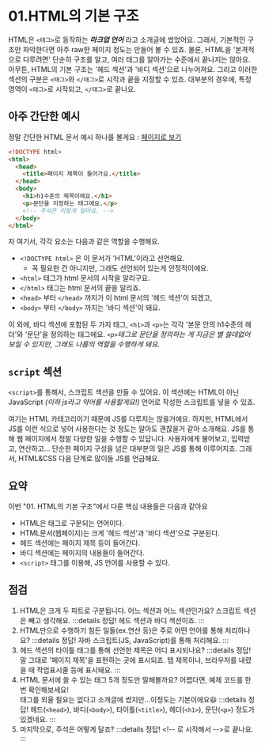 # 01.HTML의 기본 구조

HTML은 `<태그>`로 동작하는 **_마크업 언어_** 라고 소개글에 썼었어요.
그래서, 기본적인 구조만 파악한다면 아주 raw한 페이지 정도는 만들어 볼 수 있죠.
물론, HTML을 '본격적으로 다루려면' 단순히 구조를 알고, 여러 태그를 알아가는 수준에서 끝나지는 않아요.
아무튼, HTML의 기본 구조는 '헤드 섹션'과 '바디 섹션'으로 나누어져요.
그리고 이러한 섹션의 구분은 `<태그>`와 `</태그>`로 시작과 끝을 지정할 수 있죠.
대부분의 경우에, 특정 영역이 `<태그>`로 시작되고, `</태그>`로 끝나요.

## 아주 간단한 예시

정말 간단한 HTML 문서 예시 하나를 볼게요 : [페이지로 보기](./examples/01_001.html)

```html
<!DOCTYPE html>
<html>
  <head>
    <title>페이지 제목이 들어가요.</title>
  </head>
  <body>
    <h1>h1수준의 제목이에요.</h1>
    <p>문단을 지정하는 태그에요.</p>
    <!-- 주석은 이렇게 달아요. -->
  </body>
</html>
```

자 여기서, 각각 요소는 다음과 같은 역할을 수행해요.

- `<!DOCTYPE html>` 은 이 문서가 'HTML'이라고 선언해요.
  - 꼭 필요한 건 아니지만, 그래도 선언되어 있는게 안정적이에요.
- `<html>` 태그가 html 문서의 시작을 알리구요.
- `</html>` 태그는 html 문서의 끝을 알리죠.
- `<head>` 부터 `</head>` 까지가 이 html 문서의 '헤드 섹션'이 되겠고,
- `<body>` 부터 `</body>` 까지는 '바디 섹션'이 돼요.

이 외에, 바디 섹션에 포함된 두 가지 태그, `<h1>`과 `<p>`는 각각 '본문 안의 h1수준의 헤더'와 '문단'을 정의하는 태그에요.
_`<p>`태그로 문단을 정의하는 게 지금은 별 쓸데없어 보일 수 있지만, 그래도 나름의 역할을 수행하게 돼요._

## `script` 섹션

`<script>`를 통해서, 스크립트 섹션을 만들 수 있어요.
이 섹션에는 HTML이 아닌 JavaScript _(이하 js라고 약어를 사용할게요!)_ 언어로 작성한 스크립트를 넣을 수 있죠.

여기는 HTML 카테고리이기 때문에 JS를 다루지는 않을거에요.
하지만, HTML에서 JS를 이런 식으로 넣어 사용한다는 것 정도는 알아도 괜찮을거 같아 소개해요.
JS를 통해 웹 페이지에서 정말 다양한 일을 수행할 수 있답니다. 사용자에게 물어보고, 입력받고, 연산하고...
단순한 페이지 구성을 넘은 대부분의 일은 JS를 통해 이루어지죠. 그래서, HTML&CSS 다음 단계로 많이들 JS를 언급해요.

## 요약

이번 "01. HTML의 기본 구조"에서 다룬 핵심 내용들은 다음과 같아요

- HTML은 태그로 구분되는 언어이다.
- HTML문서(웹페이지)는 크게 '헤드 섹션'과 '바디 섹션'으로 구분된다.
- 헤드 섹션에는 페이지 제목 등이 들어간다.
- 바디 섹션에는 페이지의 내용들이 들어간다.
- `<script>` 태그를 이용해, JS 언어를 사용할 수 있다.

## 점검

1. HTML은 크게 두 파트로 구분됩니다. 어느 섹션과 어느 섹션인가요?
   스크립트 섹션은 빼고 생각해요.
   :::details 정답!
   헤드 섹션과 바디 섹션이죠.
   :::
1. HTML만으로 수행하기 힘든 일들(ex.연산 등)은 주로 어떤 언어를 통해 처리하나요?
   :::details 정답!
   자바 스크립트(JS, JavaScript)를 통해 처리해요.
   :::
1. 헤드 섹션의 타이틀 태그를 통해 선언한 제목은 어디 표시되나요?
   :::details 정답!
   말 그대로 '페이지 제목'을 표현하는 곳에 표시되죠. 탭 제목이나, 브라우저를 내렸을 때 작업표시줄 등에 표시돼요.
   :::
1. HTML 문서에 쓸 수 있는 태그 5개 정도만 말해볼까요?
   어렵다면, 예제 코드를 한 번 확인해보세요!  
   태그를 외울 필요는 없다고 소개글에 썼지만...이정도는 기본이에요:smiley:
   :::details 정답!
   헤드(`<head>`), 바디(`<body>`), 타이틀(`<title>`), 헤더(`<h1>`), 문단(`<p>`) 정도가 있겠네요.
   :::
1. 마지막으로, 주석은 어떻게 달죠?
   :::details 정답!
   \<!-- 로 시작해서 -->로 끝나요.
   :::
